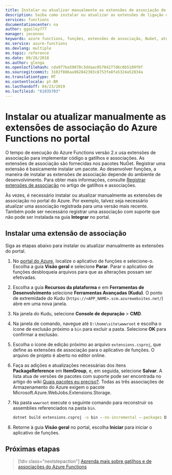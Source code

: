 ```yaml
---
title: Instalar ou atualizar manualmente as extensões de associação do Azure Functions
description: Saiba como instalar ou atualizar as extensões de ligação do Azure Functions para aplicativos de função implantados.
services: functions
documentationcenter: na
author: ggailey777
manager: jeconnoc
keywords: azure functions, funções, extensões de associação, NuGet, atualizações
ms.service: azure-functions
ms.devlang: multiple
ms.topic: reference
ms.date: 09/26/2018
ms.author: glenga
ms.openlocfilehash: cda977ba59070c3ddaac05784277d6c0b5109f0f
ms.sourcegitcommit: 3102f886aa962842303c8753fe8fa5324a52834a
ms.translationtype: MT
ms.contentlocale: pt-BR
ms.lasthandoff: 04/23/2019
ms.locfileid: "61035703"
---
```

# <a name="manually-install-or-update-azure-functions-binding-extensions-from-the-portal"></a>Instalar ou atualizar manualmente as extensões de associação do Azure Functions no portal

O tempo de execução do Azure Functions versão 2.x usa extensões de associação para implementar código a gatilhos e associações. As extensões de associação são fornecidas nos pacotes NuGet. Registrar uma extensão é basicamente instalar um pacote. Ao desenvolver funções, a maneira de instalar as extensões de associação depende do ambiente de desenvolvimento. Para obter mais informações, consulte [Registrar extensões de associação](./functions-bindings-register.md) no artigo de gatilhos e associações.

Às vezes, é necessário instalar ou atualizar manualmente as extensões de associação no portal do Azure. Por exemplo, talvez seja necessário atualizar uma associação registrada para uma versão mais recente. Também pode ser necessário registrar uma associação com suporte que não pode ser instalada na guia **Integrar** no portal.

## <a name="install-a-binding-extension"></a>Instalar uma extensão de associação

Siga as etapas abaixo para instalar ou atualizar manualmente as extensões do portal.

1. No [portal do Azure](https://portal.azure.com), localize o aplicativo de funções e selecione-o. Escolha a guia **Visão geral** e selecione **Parar**.  Parar o aplicativo de funções desbloqueia arquivos para que as alterações possam ser efetivadas.

1. Escolha a guia **Recursos da plataforma** e em **Ferramentas de Desenvolvimento** selecione **Ferramentas Avançadas (Kudu)**. O ponto de extremidade do Kudu (`https://<APP_NAME>.scm.azurewebsites.net/`) abre em uma nova janela.

1. Na janela do Kudu, selecione **Console de depuração** > **CMD**.  

1. Na janela de comando, navegue até `D:\home\site\wwwroot` e escolha o ícone de exclusão próximo a `bin` para excluir a pasta. Selecione **OK** para confirmar a exclusão.

1. Escolha o ícone de edição próximo ao arquivo `extensions.csproj`, que define as extensões de associação para o aplicativo de funções. O arquivo de projeto é aberto no editor online.

1. Faça as adições e atualizações necessárias dos itens **PackageReference** em **ItemGroup**, e, em seguida, selecione **Salvar**. A lista atua de versões de pacotes com suporte pode ser encontrada no artigo do wiki [Quais pacotes eu preciso?](https://github.com/Azure/azure-functions-host/wiki/Updating-your-function-app-extensions#what-nuget-packages-do-i-need). Todas as três associações de Armazenamento do Azure exigem o pacote Microsoft.Azure.WebJobs.Extensions.Storage.

1. Na pasta `wwwroot` execute o seguinte comando para reconstruir os assemblies referenciados na pasta `bin`.

    ```cmd
    dotnet build extensions.csproj -o bin --no-incremental --packages D:\home\.nuget
    ```

1. Retorne à guia **Visão geral** no portal, escolha **Iniciar** para iniciar o aplicativo de funções.

## <a name="next-steps"></a>Próximas etapas

> [!div class="nextstepaction"]
> [Aprenda mais sobre gatilhos e de associações do Azure Functions](functions-triggers-bindings.md)
